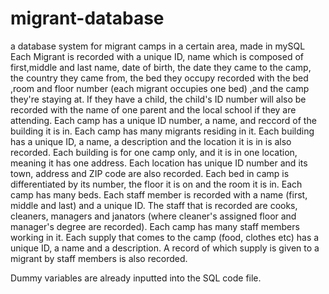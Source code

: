 # migrant-database
a database system for migrant camps in a certain area, made in mySQL
Each Migrant is recorded with a unique ID, name which is composed of first,middle and last name, date of birth, the date they came to the camp, the country they came from, the bed they occupy recorded with the bed ,room and floor number (each migrant occupies one bed) ,and the camp they're staying at. If they have a child, the child's ID number will also be recorded with the name of one parent and the local school if they are attending.
Each camp has a unique ID number, a name, and reccord of the building it is in. Each camp has many migrants residing in it.
Each building has a unique ID, a name, a description and the location it is in is also recorded. Each building is for one camp only, and it is in one location, meaning it has one address.
Each location has unique ID number and its town, address and ZIP code are also recorded.
Each bed in camp is differentiated by its number, the floor it is on and the room it is in. Each camp has many beds.
Each staff member is recorded with a name (first, middle and last) and a unique ID. The staff that is recorded are cooks, cleaners, managers and janators (where cleaner's assigned floor and manager's degree are recorded). Each camp has many staff members working in it.
Each supply that comes to the camp (food, clothes etc) has a unique ID, a name and a description. A record of which supply is given to a migrant by staff members is also
recorded.

Dummy variables are already inputted into the SQL code file.
